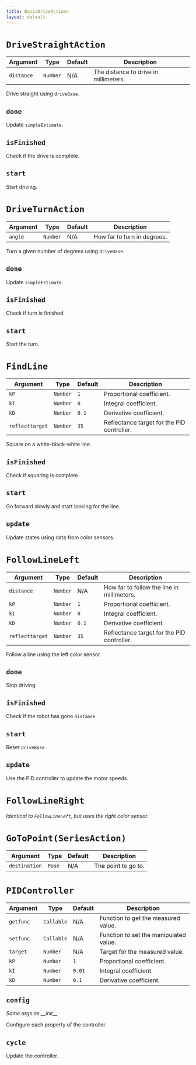 ```yaml
---
title: BasicDriveActions
layout: default
---
```

# `DriveStraightAction`

|Argument  |Type    |Default|Description                          |
|----------|--------|-------|-------------------------------------|
|`distance`|`Number`|N/A    |The distance to drive in millimeters.|

Drive straight using `driveBase`.
## `done`
Update `simpleEstimate`.
## `isFinished`
Check if the drive is complete.
## `start`
Start driving.
# `DriveTurnAction`

|Argument|Type    |Default|Description                |
|--------|--------|-------|---------------------------|
|`angle` |`Number`|N/A    |How far to turn in degrees.|

Turn a given number of degrees using `driveBase`.
## `done`
Update `simpleEstimate`.
## `isFinished`
Check if turn is finished.
## `start`
Start the turn.
# `FindLine`

|Argument       |Type    |Default|Description                               |
|---------------|--------|-------|------------------------------------------|
|`kP`           |`Number`|`1`    |Proportional coefficient.                 |
|`kI`           |`Number`|`0`    |Integral coefficient.                     |
|`kD`           |`Number`|`0.1`  |Derivative coefficient.                   |
|`reflecttarget`|`Number`|`35`   |Reflectance target for the PID controller.|

Square on a white-black-white line.
## `isFinished`
Check if squaring is complete.
## `start`
Go forward slowly and start looking for the line.
## `update`
Update states using data from color sensors.
# `FollowLineLeft`

|Argument       |Type    |Default|Description                               |
|---------------|--------|-------|------------------------------------------|
|`distance`     |`Number`|N/A    |How far to follow the line in millimeters.|
|`kP`           |`Number`|`1`    |Proportional coefficient.                 |
|`kI`           |`Number`|`0`    |Integral coefficient.                     |
|`kD`           |`Number`|`0.1`  |Derivative coefficient.                   |
|`reflecttarget`|`Number`|`35`   |Reflectance target for the PID controller.|

Follow a line using the left color sensor.
## `done`
Stop driving.
## `isFinished`
Check if the robot has gone `distance`.
## `start`
Reset `driveBase`.
## `update`
Use the PID controller to update the motor speeds.
# `FollowLineRight`
*Identical to `FollowLineLeft`, but uses the right color sensor.*
# `GoToPoint(SeriesAction)`

|Argument     |Type  |Default|Description        |
|-------------|----- |-------|-------------------|
|`destination`|`Pose`|N/A    |The point to go to.|

# `PIDController`

|Argument |Type      |Default|Description                           |
|---------|----------|-------|--------------------------------------|
|`getfunc`|`Callable`|N/A    |Function to get the measured value.   |
|`setfunc`|`Callable`|N/A    |Function to set the manipulated value.|
|`target` |`Number`  |N/A    |Target for the measured value.        |
|`kP`     |`Number`  |`1`    |Proportional coefficient.             |
|`kI`     |`Number`  |`0.01` |Integral coefficient.                 |
|`kD`     |`Number`  |`0.1`  |Derivative coefficient.               |

## `config`
*Same args as \_\_init\_\_*

Configure each property of the controller.
## `cycle`
Update the controller.
